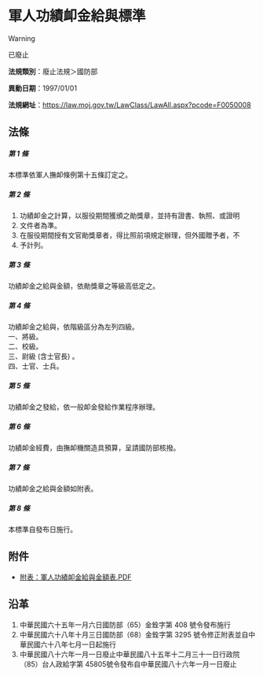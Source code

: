 # 軍人功績卹金給與標準


> [!WARNING]
> 已廢止


**法規類別**：廢止法規＞國防部

**異動日期**：1997/01/01  

**法規網址**：https://law.moj.gov.tw/LawClass/LawAll.aspx?pcode=F0050008



## 法條
##### 第 1 條
本標準依軍人撫卹條例第十五條訂定之。

##### 第 2 條
1. 功績卹金之計算，以服役期間獲頒之勛獎章，並持有證書、執照、或證明
1. 文件者為準。
1. 在服役期間授有文官勛獎章者，得比照前項規定辦理，但外國贈予者，不
1. 予計列。

##### 第 3 條
功績卹金之給與金額，依勛獎章之等級高低定之。

##### 第 4 條
功績卹金之給與，依階級區分為左列四級。  
一、將級。  
二、校級。  
三、尉級 (含士官長) 。  
四、士官、士兵。

##### 第 5 條
功績卹金之發給，依一般卹金發給作業程序辦理。

##### 第 6 條
功績卹金經費，由撫卹機關造具預算，呈請國防部核撥。

##### 第 7 條
功績卹金之給與金額如附表。

##### 第 8 條
本標準自發布日施行。
## 附件
* [附表：軍人功績卹金給與金額表.PDF](https://law.moj.gov.tw/LawClass/LawGetFile.ashx?FileId=0000128320)
## 沿革
1. 中華民國六十五年一月六日國防部（65）金銓字第 408  號令發布施行
1. 中華民國六十八年十月三日國防部（68）金銓字第 3295 號令修正附表並自中華民國六十八年七月一日起施行
1. 中華民國八十六年一月一日廢止中華民國八十五年十二月三十一日行政院（85）台人政給字第 45805號令發布自中華民國八十六年一月一日廢止
